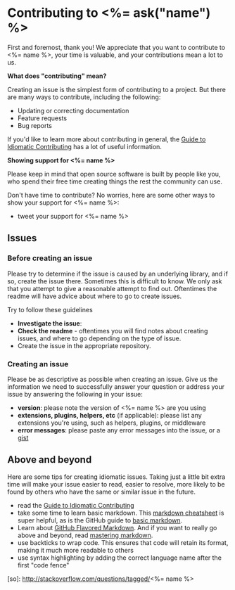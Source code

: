 # Contributing to <%= ask("name") %>

First and foremost, thank you! We appreciate that you want to contribute to <%= name %>, your time is valuable, and your contributions mean a lot to us.

**What does "contributing" mean?**

Creating an issue is the simplest form of contributing to a project. But there are many ways to contribute, including the following:

- Updating or correcting documentation
- Feature requests
- Bug reports

If you'd like to learn more about contributing in general, the [Guide to Idiomatic Contributing](https://github.com/jonschlinkert/idiomatic-contributing) has a lot of useful information.

**Showing support for <%= name %>**

Please keep in mind that open source software is built by people like you, who spend their free time creating things the rest the community can use.

Don't have time to contribute? No worries, here are some other ways to show your support for <%= name %>:

- tweet your support for <%= name %>

## Issues

### Before creating an issue

Please try to determine if the issue is caused by an underlying library, and if so, create the issue there. Sometimes this is difficult to know. We only ask that you attempt to give a reasonable attempt to find out. Oftentimes the readme will have advice about where to go to create issues.

Try to follow these guidelines

- **Investigate the issue**:
- **Check the readme** - oftentimes you will find notes about creating issues, and where to go depending on the type of issue.
- Create the issue in the appropriate repository.

### Creating an issue

Please be as descriptive as possible when creating an issue. Give us the information we need to successfully answer your question or address your issue by answering the following in your issue:

- **version**: please note the version of <%= name %> are you using
- **extensions, plugins, helpers, etc** (if applicable): please list any extensions you're using, such as helpers, plugins, or middleware
- **error messages**: please paste any error messages into the issue, or a [gist](https://gist.github.com/)

## Above and beyond

Here are some tips for creating idiomatic issues. Taking just a little bit extra time will make your issue easier to read, easier to resolve, more likely to be found by others who have the same or similar issue in the future.

- read the [Guide to Idiomatic Contributing](https://github.com/jonschlinkert/idiomatic-contributing)
- take some time to learn basic markdown. This [markdown cheatsheet](https://gist.github.com/jonschlinkert/5854601) is super helpful, as is the GitHub guide to [basic markdown](https://help.github.com/articles/markdown-basics/).
- Learn about [GitHub Flavored Markdown](https://help.github.com/articles/github-flavored-markdown/). And if you want to really go above and beyond, read [mastering markdown](https://guides.github.com/features/mastering-markdown/).
- use backticks to wrap code. This ensures that code will retain its format, making it much more readable to others
- use syntax highlighting by adding the correct language name after the first "code fence"


[node-glob]: https://github.com/isaacs/node-glob
[micromatch]: https://github.com/jonschlinkert/micromatch
[so]: http://stackoverflow.com/questions/tagged/<%= name %>